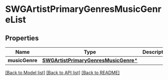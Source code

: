 # SWGArtistPrimaryGenresMusicGenreList

## Properties
Name | Type | Description | Notes
------------ | ------------- | ------------- | -------------
**musicGenre** | [**SWGArtistPrimaryGenresMusicGenre***](SWGArtistPrimaryGenresMusicGenre.md) |  | [optional] 

[[Back to Model list]](../README.md#documentation-for-models) [[Back to API list]](../README.md#documentation-for-api-endpoints) [[Back to README]](../README.md)


